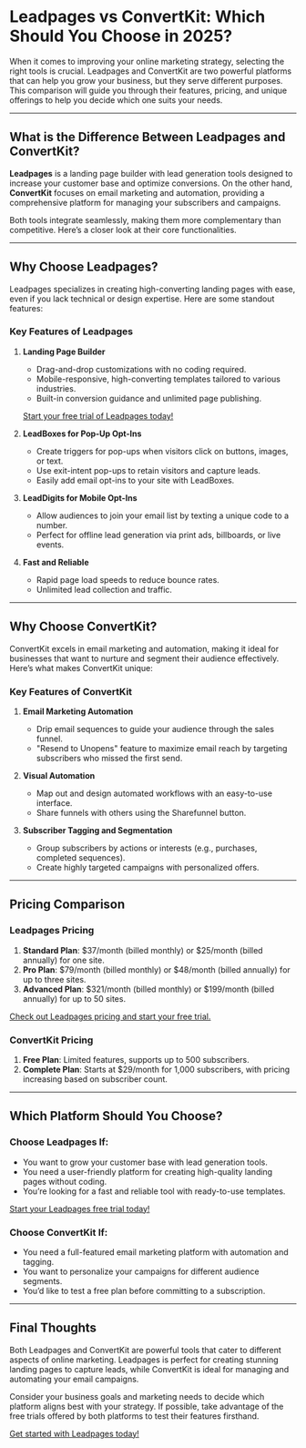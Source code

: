 # Leadpages vs ConvertKit: Which Should You Choose in 2025?

When it comes to improving your online marketing strategy, selecting the right tools is crucial. Leadpages and ConvertKit are two powerful platforms that can help you grow your business, but they serve different purposes. This comparison will guide you through their features, pricing, and unique offerings to help you decide which one suits your needs.

---

## What is the Difference Between Leadpages and ConvertKit?

**Leadpages** is a landing page builder with lead generation tools designed to increase your customer base and optimize conversions. On the other hand, **ConvertKit** focuses on email marketing and automation, providing a comprehensive platform for managing your subscribers and campaigns.

Both tools integrate seamlessly, making them more complementary than competitive. Here’s a closer look at their core functionalities.

---

## Why Choose Leadpages?

Leadpages specializes in creating high-converting landing pages with ease, even if you lack technical or design expertise. Here are some standout features:

### Key Features of Leadpages

1. **Landing Page Builder**
   - Drag-and-drop customizations with no coding required.
   - Mobile-responsive, high-converting templates tailored to various industries.
   - Built-in conversion guidance and unlimited page publishing.

   [Start your free trial of Leadpages today!](https://bit.ly/LEadPages)

2. **LeadBoxes for Pop-Up Opt-Ins**
   - Create triggers for pop-ups when visitors click on buttons, images, or text.
   - Use exit-intent pop-ups to retain visitors and capture leads.
   - Easily add email opt-ins to your site with LeadBoxes.

3. **LeadDigits for Mobile Opt-Ins**
   - Allow audiences to join your email list by texting a unique code to a number.
   - Perfect for offline lead generation via print ads, billboards, or live events.

4. **Fast and Reliable**
   - Rapid page load speeds to reduce bounce rates.
   - Unlimited lead collection and traffic.

---

## Why Choose ConvertKit?

ConvertKit excels in email marketing and automation, making it ideal for businesses that want to nurture and segment their audience effectively. Here’s what makes ConvertKit unique:

### Key Features of ConvertKit

1. **Email Marketing Automation**
   - Drip email sequences to guide your audience through the sales funnel.
   - "Resend to Unopens" feature to maximize email reach by targeting subscribers who missed the first send.

2. **Visual Automation**
   - Map out and design automated workflows with an easy-to-use interface.
   - Share funnels with others using the Sharefunnel button.

3. **Subscriber Tagging and Segmentation**
   - Group subscribers by actions or interests (e.g., purchases, completed sequences).
   - Create highly targeted campaigns with personalized offers.

---

## Pricing Comparison

### Leadpages Pricing
1. **Standard Plan**: $37/month (billed monthly) or $25/month (billed annually) for one site.
2. **Pro Plan**: $79/month (billed monthly) or $48/month (billed annually) for up to three sites.
3. **Advanced Plan**: $321/month (billed monthly) or $199/month (billed annually) for up to 50 sites.

[Check out Leadpages pricing and start your free trial.](https://bit.ly/LEadPages)

### ConvertKit Pricing
1. **Free Plan**: Limited features, supports up to 500 subscribers.
2. **Complete Plan**: Starts at $29/month for 1,000 subscribers, with pricing increasing based on subscriber count.

---

## Which Platform Should You Choose?

### Choose Leadpages If:
- You want to grow your customer base with lead generation tools.
- You need a user-friendly platform for creating high-quality landing pages without coding.
- You’re looking for a fast and reliable tool with ready-to-use templates.

[Start your Leadpages free trial today!](https://bit.ly/LEadPages)

### Choose ConvertKit If:
- You need a full-featured email marketing platform with automation and tagging.
- You want to personalize your campaigns for different audience segments.
- You’d like to test a free plan before committing to a subscription.

---

## Final Thoughts

Both Leadpages and ConvertKit are powerful tools that cater to different aspects of online marketing. Leadpages is perfect for creating stunning landing pages to capture leads, while ConvertKit is ideal for managing and automating your email campaigns.

Consider your business goals and marketing needs to decide which platform aligns best with your strategy. If possible, take advantage of the free trials offered by both platforms to test their features firsthand.

[Get started with Leadpages today!](https://bit.ly/LEadPages)
